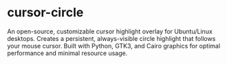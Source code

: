 # cursor-circle
An open-source, customizable cursor highlight overlay for Ubuntu/Linux desktops. Creates a persistent, always-visible circle highlight that follows your mouse cursor. Built with Python, GTK3, and Cairo graphics for optimal performance and minimal resource usage.
